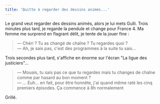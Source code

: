 ```yaml
---
title: 'Quitte à regarder des dessins animés...'
---
```


Le grand veut regarder des dessins animés, alors je lui mets Gulli. Trois
minutes plus tard, je regarde la pendule et change pour France 4. Ma femme me
surprend en flagrant délit, je tente de la jouer fine :

> — Chéri ? Tu as changé de chaîne ? Tu regardes quoi ?  
> — Ah, je sais pas, c'est des programmes à la suite tu sais...

Trois secondes plus tard, s'affiche en énorme sur l'écran "La ligue des
justiciers"...

> — Mouais, tu sais pas ce que tu regardes mais tu changes de chaîne comme par
> hasard au bon moment ?  
> — ... Euh... en fait, pour être honnête, j'ai quand même raté les cinq
> premiers épisodes. Ça commence à 8h normalement

Grillé.
